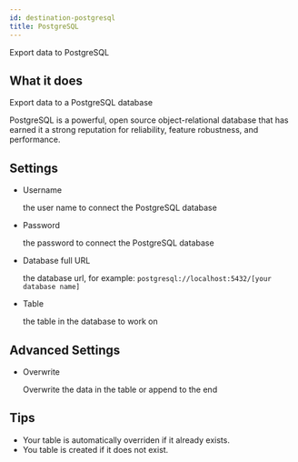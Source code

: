```yaml
---
id: destination-postgresql
title: PostgreSQL
---
```



Export data to PostgreSQL

## What it does 

Export data to a PostgreSQL database

PostgreSQL is a powerful, open source object-relational database that has earned it a strong reputation for reliability, feature robustness, and performance.

## Settings 

* Username
  
  the user name to connect the PostgreSQL database  

* Password

  the password to connect the PostgreSQL database

* Database full URL

  the database url, for example: `postgresql://localhost:5432/[your database name]`

* Table 
  
  the table in the database to work on

## Advanced Settings

* Overwrite

	Overwrite the data in the table or append to the end

## Tips 

* Your table is automatically overriden if it already exists.
* You table is created if it does not exist.

